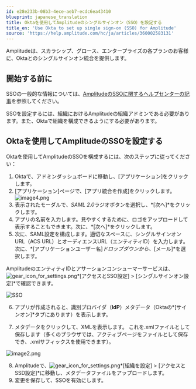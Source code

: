 ```yaml
---
id: e28e233b-08b3-4ece-aeb7-ecdc6ea43410
blueprint: japanese_translation
title: Oktaを使用してAmplitudeのシングルサインオン（SSO）を設定する
title_en: 'Use Okta to set up single sign-on (SSO) for Amplitude'
source: 'https://help.amplitude.com/hc/ja/articles/360002583131'
---
```

Amplitudeは、スカラシップ、グロース、エンタープライズの各プランのお客様に、Oktaとのシングルサインオン統合を提供します。

## 開始する前に

SSOの一般的な情報については、[AmplitudeのSSOに関するヘルプセンターの記事](/docs/admin/single-sign-on/sso)を参照してください。

SSOを設定するには、組織におけるAmplitudeの組織アドミンである必要があります。また、Oktaで組織を構成できるようにする必要があります。

## Oktaを使用してAmplitudeのSSOを設定する

Oktaを使用してAmplitudeのSSOを構成するには、次のステップに従ってください：

1. Oktaで、アドミンダッシュボードに移動し、[アプリケーション]をクリックします。
2. [アプリケーション]ページで、[アプリ統合を作成]をクリックします。  
![image4.png](/docs/output/img/jp/image4-png.png)
3. 表示されたモーダルで、*SAML 2.0*ラジオボタンを選択し、*[次へ]*をクリックします。
4. アプリの名前を入力します。見やすくするために、ロゴをアップロードして表示することもできます。次に、*[次へ]*をクリックします。
5. 次に、SAML設定を構成します。適切なスペースに、シングルサインオンURL（ACS URL）とオーディエンスURL（エンティティID）を入力します。次に、*[アプリケーションユーザー名]*ドロップダウンから、*[メール]*を選択します。

AmplitudeのエンティティIDとアサーションコンシューマーサービスは、![gear_icon_for_settings.png](/docs/output/img/jp/gear-icon-for-settings-png.png)*[アクセスとSSO設定] > [シングルサインオン設定]*で確認できます。

![SSO](/docs/output/img/jp/sso.png)

6. アプリが作成されると、識別プロバイダ（**IdP**）メタデータ（Oktaの*[サインオン]*タブにあります）を表示します。

7. メタデータをクリックして、XMLを表示します。 これを.xmlファイルとして保存します（多くのブラウザでは、アクティブページをファイルとして保存でき、.xmlサフィックスを使用できます）。  
  
![image2.png](/docs/output/img/jp/image2-png.png)

8. Amplitudeで、![gear_icon_for_settings.png](/docs/output/img/jp/gear-icon-for-settings-png.png)*[組織を設定] > [アクセスとSSD設定]*に移動し、メタデータファイルをアップロードします。
9. 変更を保存して、SSOを有効にします。